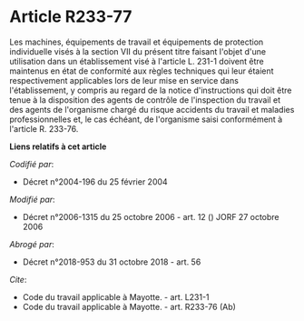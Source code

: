 # Article R233-77

Les machines, équipements de travail et équipements de protection individuelle visés à la section VII du présent titre
faisant l'objet d'une utilisation dans un établissement visé à l'article L. 231-1 doivent être maintenus en état de
conformité aux règles techniques qui leur étaient respectivement applicables lors de leur mise en service dans
l'établissement, y compris au regard de la notice d'instructions qui doit être tenue à la disposition des agents de contrôle
de l'inspection du travail et des agents de l'organisme chargé du risque accidents du travail et maladies professionnelles
et, le cas échéant, de l'organisme saisi conformément à l'article R. 233-76.

**Liens relatifs à cet article**

_Codifié par_:

  - Décret n°2004-196 du 25 février 2004

_Modifié par_:

  - Décret n°2006-1315 du 25 octobre 2006 - art. 12 () JORF 27 octobre 2006

_Abrogé par_:

  - Décret n°2018-953 du 31 octobre 2018 - art. 56

_Cite_:

  - Code du travail applicable à Mayotte. - art. L231-1
  - Code du travail applicable à Mayotte. - art. R233-76 (Ab)
